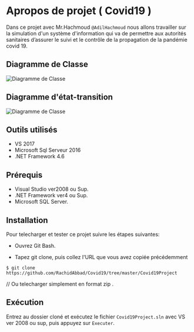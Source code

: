 # Apropos de projet ( Covid19 )

Dans ce projet avec Mr.Hachmoud ```@AdilHachmoud``` nous allons travailler sur la simulation d'un système d'information qui va de permettre aux autorités sanitaires d’assurer le suivi et le contrôle de la propagation de la pandémie covid 19.

## Diagramme de Classe
![Diagramme de Classe](https://drive.google.com/file/d/1XXwytUeqUSBczBG-Q4KPGPwQWv5OqEtj/view?usp=sharing)
## Diagramme d'état-transition
![Diagramme de Classe](https://doc-00-0c-docs.googleusercontent.com/docs/securesc/1qdcd1n8n02nr1auvfhb8ju1okcl0kci/tso703er7b7fi4sb9rucuhdf1ekfeolm/1609232700000/17707018236237888434/17707018236237888434/1XXwytUeqUSBczBG-Q4KPGPwQWv5OqEtj?e=download&authuser=0&nonce=7aa53shjf0ss0&user=17707018236237888434&hash=8oh7ln6rjgfoqd4uevol2fqakf27n2bb)
## Outils utilisés

- VS 2017
- Microsoft Sql Serveur 2016
- .NET Framework 4.6

## Prérequis

- Visual Studio ver2008 ou Sup.
- .NET Framework ver4 ou Sup.
- Microsoft SQL Server.

## Installation

Pour telecharger et tester ce projet suivre les étapes suivantes:

- Ouvrez Git Bash.

- Tapez git clone, puis collez l'URL que vous avez copiée précédemment

```
$ git clone https://github.com/RachidAbbad/Covid19/tree/master/Covid19Project
```

// Ou telecharger simplement en format zip .

## Exécution

Entrez au dossier cloné et exécutez le fichier ```Covid19Project.sln```  avec VS ver 2008 ou sup, puis appuyez sur ```Executer```.
